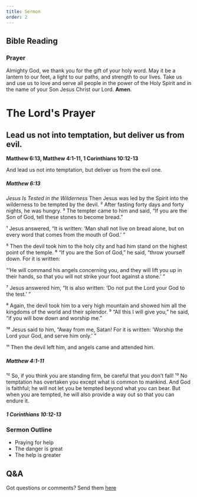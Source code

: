 ```yaml
---
title: Sermon 
order: 2
---
```


## Bible Reading

### Prayer
Almighty God, we thank you for the gift of your holy word. May it be a lantern to our feet, a light to our paths, and strength to our lives. Take us and use us to love and serve all people in the power of the Holy Spirit and in the name of your Son Jesus Christ our Lord. **Amen**.

# The Lord's Prayer
## Lead us not into temptation, but deliver us from evil.


**Matthew 6:13, Matthew 4:1-11, 1 Corinthians 10:12-13**

And lead us not into temptation,
but deliver us from the evil one.

##### **Matthew 6:13**



_Jesus Is Tested in the Wilderness_
Then Jesus was led by the Spirit into the wilderness to be tempted by the devil. ² After fasting forty days and forty nights, he was hungry. ³ The tempter came to him and said, “If you are the Son of God, tell these stones to become bread.”

¹ Jesus answered, “It is written: ‘Man shall not live on bread alone, but on every word that comes from the mouth of God.’ ”

⁵ Then the devil took him to the holy city and had him stand on the highest point of the temple. ⁶ “If you are the Son of God,” he said, “throw yourself down. For it is written:

“‘He will command his angels concerning you,
and they will lift you up in their hands,
so that you will not strike your foot against a stone.’ ”

⁷ Jesus answered him, “It is also written: ‘Do not put the Lord your God to the test.’ ”

⁸ Again, the devil took him to a very high mountain and showed him all the kingdoms of the world and their splendor. ⁹ “All this I will give you,” he said, “if you will bow down and worship me.”

¹⁰ Jesus said to him, “Away from me, Satan! For it is written: ‘Worship the Lord your God, and serve him only.’ ”

¹¹ Then the devil left him, and angels came and attended him.

##### **Matthew 4:1-11**



¹² So, if you think you are standing firm, be careful that you don’t fall! ¹³ No temptation has overtaken you except what is common to mankind. And God is faithful; he will not let you be tempted beyond what you can bear. But when you are tempted, he will also provide a way out so that you can endure it.

##### **1 Corinthians 10:12-13**



### Sermon Outline
- Praying for help
- The danger is great
- The help is greater 



## Q&A
Got questions or comments? Send them [here](https://tinyurl.com/SGHACQuestionsAnswers)
